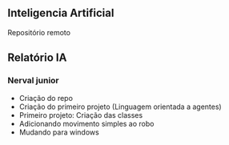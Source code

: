 ## Inteligencia Artificial

Repositório remoto 
## Relatório IA
### Nerval junior
- Criação do repo
- Criação do primeiro projeto (Linguagem orientada a agentes)
- Primeiro projeto: Criação das classes 
- Adicionando movimento simples ao robo
- Mudando para windows